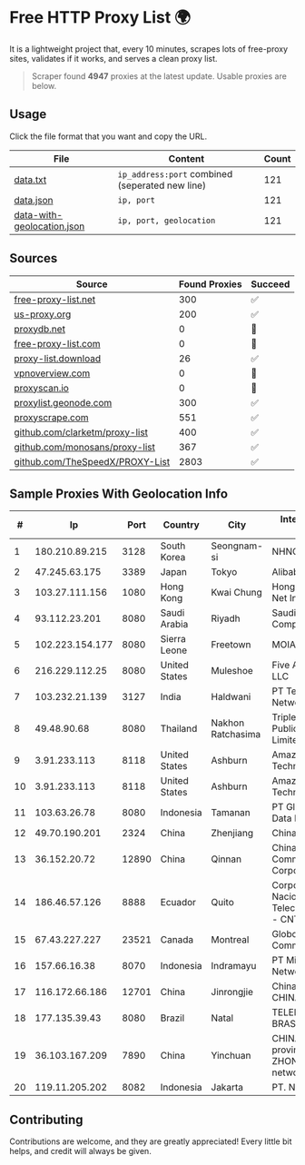 
# Free HTTP Proxy List 🌍

It is a lightweight project that, every 10 minutes, scrapes lots of free-proxy sites, validates if it works, and serves a clean proxy list.


> Scraper found **4947** proxies at the latest update. Usable proxies are below.

## Usage

Click the file format that you want and copy the URL.


|File|Content|Count|
|----|-------|-----|
|[data.txt](https://raw.githubusercontent.com/themiralay/Proxy-List-World/master/data.txt)|`ip_address:port` combined (seperated new line)|121|
|[data.json](https://raw.githubusercontent.com/themiralay/Proxy-List-World/master/data.json)|`ip, port`|121|
|[data-with-geolocation.json](https://raw.githubusercontent.com/themiralay/Proxy-List-World/master/data-with-geolocation.json)|`ip, port, geolocation`|121|

## Sources

|Source|Found Proxies|Succeed|
|------|-------------|-------|
|[free-proxy-list.net](https://free-proxy-list.net)|300|✅|
|[us-proxy.org](https://www.us-proxy.org)|200|✅|
|[proxydb.net](http://proxydb.net)|0|🚫|
|[free-proxy-list.com](https://free-proxy-list.com/?page=&port=&type%5B%5D=http&type%5B%5D=https&up_time=0&search=Search)|0|🚫|
|[proxy-list.download](https://www.proxy-list.download/HTTP)|26|✅|
|[vpnoverview.com](https://vpnoverview.com/privacy/anonymous-browsing/free-proxy-servers)|0|🚫|
|[proxyscan.io](https://www.proxyscan.io)|0|🚫|
|[proxylist.geonode.com](https://proxylist.geonode.com/api/proxy-list?limit=300&page=1&sort_by=lastChecked&sort_type=desc&protocols=http,https)|300|✅|
|[proxyscrape.com](https://api.proxyscrape.com/v2/?request=displayproxies&protocol=http&timeout=10000&country=all&ssl=all&anonymity=all)|551|✅|
|[github.com/clarketm/proxy-list](https://raw.githubusercontent.com/clarketm/proxy-list/master/proxy-list-raw.txt)|400|✅|
|[github.com/monosans/proxy-list](https://raw.githubusercontent.com/monosans/proxy-list/main/proxies/http.txt)|367|✅|
|[github.com/TheSpeedX/PROXY-List](https://raw.githubusercontent.com/TheSpeedX/PROXY-List/master/http.txt)|2803|✅|


## Sample Proxies With Geolocation Info

|#|Ip|Port|Country|City|Internet Service Provider|
|-|--|----|-------|----|-------------------------|
|1|180.210.89.215|3128|South Korea|Seongnam-si|NHNCLOUD|
|2|47.245.63.175|3389|Japan|Tokyo|Alibaba Cloud LLC|
|3|103.27.111.156|1080|Hong Kong|Kwai Chung|Hong Kong San Ai Net Int'l Limited|
|4|93.112.23.201|8080|Saudi Arabia|Riyadh|Saudi Telecom Company JSC|
|5|102.223.154.177|8080|Sierra Leone|Freetown|MOIAC|
|6|216.229.112.25|8080|United States|Muleshoe|Five Area Systems, LLC|
|7|103.232.21.139|3127|India|Haldwani|PT Terabyte Network Indonesia|
|8|49.48.90.68|8080|Thailand|Nakhon Ratchasima|Triple T Broadband Public Company Limited|
|9|3.91.233.113|8118|United States|Ashburn|Amazon Technologies Inc.|
|10|3.91.233.113|8118|United States|Ashburn|Amazon Technologies Inc.|
|11|103.63.26.78|8080|Indonesia|Tamanan|PT Global Media Data Prima|
|12|49.70.190.201|2324|China|Zhenjiang|Chinanet|
|13|36.152.20.72|12890|China|Qinnan|China Mobile Communications Corporation|
|14|186.46.57.126|8888|Ecuador|Quito|Corporacion Nacional De Telecomunicaciones - CNT EP|
|15|67.43.227.227|23521|Canada|Montreal|GloboTech Communications|
|16|157.66.16.38|8070|Indonesia|Indramayu|PT Mitra Mandiri Network|
|17|116.172.66.186|12701|China|Jinrongjie|China Unicom CHINA169 Network|
|18|177.135.39.43|8080|Brazil|Natal|TELEFÔNICA BRASIL S.A|
|19|36.103.167.209|7890|China|Yinchuan|CHINANET NINGXIA province ZHONGWEI IDC network|
|20|119.11.205.202|8082|Indonesia|Jakarta|PT. NTT Indonesia|



## Contributing

Contributions are welcome, and they are greatly appreciated! Every
little bit helps, and credit will always be given.


